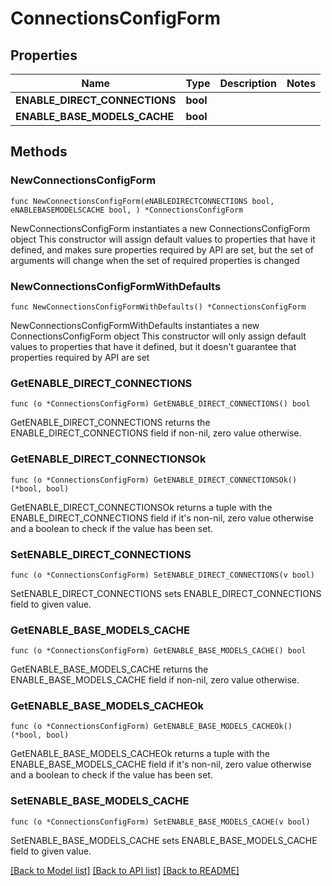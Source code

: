 # ConnectionsConfigForm

## Properties

Name | Type | Description | Notes
------------ | ------------- | ------------- | -------------
**ENABLE_DIRECT_CONNECTIONS** | **bool** |  | 
**ENABLE_BASE_MODELS_CACHE** | **bool** |  | 

## Methods

### NewConnectionsConfigForm

`func NewConnectionsConfigForm(eNABLEDIRECTCONNECTIONS bool, eNABLEBASEMODELSCACHE bool, ) *ConnectionsConfigForm`

NewConnectionsConfigForm instantiates a new ConnectionsConfigForm object
This constructor will assign default values to properties that have it defined,
and makes sure properties required by API are set, but the set of arguments
will change when the set of required properties is changed

### NewConnectionsConfigFormWithDefaults

`func NewConnectionsConfigFormWithDefaults() *ConnectionsConfigForm`

NewConnectionsConfigFormWithDefaults instantiates a new ConnectionsConfigForm object
This constructor will only assign default values to properties that have it defined,
but it doesn't guarantee that properties required by API are set

### GetENABLE_DIRECT_CONNECTIONS

`func (o *ConnectionsConfigForm) GetENABLE_DIRECT_CONNECTIONS() bool`

GetENABLE_DIRECT_CONNECTIONS returns the ENABLE_DIRECT_CONNECTIONS field if non-nil, zero value otherwise.

### GetENABLE_DIRECT_CONNECTIONSOk

`func (o *ConnectionsConfigForm) GetENABLE_DIRECT_CONNECTIONSOk() (*bool, bool)`

GetENABLE_DIRECT_CONNECTIONSOk returns a tuple with the ENABLE_DIRECT_CONNECTIONS field if it's non-nil, zero value otherwise
and a boolean to check if the value has been set.

### SetENABLE_DIRECT_CONNECTIONS

`func (o *ConnectionsConfigForm) SetENABLE_DIRECT_CONNECTIONS(v bool)`

SetENABLE_DIRECT_CONNECTIONS sets ENABLE_DIRECT_CONNECTIONS field to given value.


### GetENABLE_BASE_MODELS_CACHE

`func (o *ConnectionsConfigForm) GetENABLE_BASE_MODELS_CACHE() bool`

GetENABLE_BASE_MODELS_CACHE returns the ENABLE_BASE_MODELS_CACHE field if non-nil, zero value otherwise.

### GetENABLE_BASE_MODELS_CACHEOk

`func (o *ConnectionsConfigForm) GetENABLE_BASE_MODELS_CACHEOk() (*bool, bool)`

GetENABLE_BASE_MODELS_CACHEOk returns a tuple with the ENABLE_BASE_MODELS_CACHE field if it's non-nil, zero value otherwise
and a boolean to check if the value has been set.

### SetENABLE_BASE_MODELS_CACHE

`func (o *ConnectionsConfigForm) SetENABLE_BASE_MODELS_CACHE(v bool)`

SetENABLE_BASE_MODELS_CACHE sets ENABLE_BASE_MODELS_CACHE field to given value.



[[Back to Model list]](../README.md#documentation-for-models) [[Back to API list]](../README.md#documentation-for-api-endpoints) [[Back to README]](../README.md)


